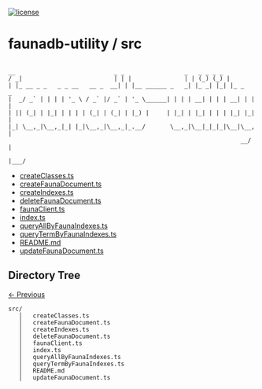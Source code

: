 
[![license](https://img.shields.io/github/license/jamesisaac/react-native-background-task.svg)](https://opensource.org/licenses/MIT)


# faunadb-utility / src

```

__                            _ _                 _   _ _ _ _         
/ _|                          | | |               | | (_) (_) |        
| |_ __ _ _   _ _ __   __ _  __| | |__ ______ _   _| |_ _| |_| |_ _   _ 
|  _/ _` | | | | '_ \ / _` |/ _` | '_ \______| | | | __| | | | __| | | |
| || (_| | |_| | | | | (_| | (_| | |_) |     | |_| | |_| | | | |_| |_| |
|_| \__,_|\__,_|_| |_|\__,_|\__,_|_.__/       \__,_|\__|_|_|_|\__|\__, |
                                                                  __/ |
                                                                  |___/ 

```


 - [createClasses.ts](./createClasses.ts) - [createFaunaDocument.ts](./createFaunaDocument.ts) - [createIndexes.ts](./createIndexes.ts) - [deleteFaunaDocument.ts](./deleteFaunaDocument.ts) - [faunaClient.ts](./faunaClient.ts) - [index.ts](./index.ts) - [queryAllByFaunaIndexes.ts](./queryAllByFaunaIndexes.ts) - [queryTermByFaunaIndexes.ts](./queryTermByFaunaIndexes.ts) - [README.md](./README.md) - [updateFaunaDocument.ts](./updateFaunaDocument.ts)
## Directory Tree
[<- Previous](https://github.com/marc-aurele-besner/faunadb-utility)
```
src/
   │   createClasses.ts
   │   createFaunaDocument.ts
   │   createIndexes.ts
   │   deleteFaunaDocument.ts
   │   faunaClient.ts
   │   index.ts
   │   queryAllByFaunaIndexes.ts
   │   queryTermByFaunaIndexes.ts
   │   README.md
   │   updateFaunaDocument.ts
```
